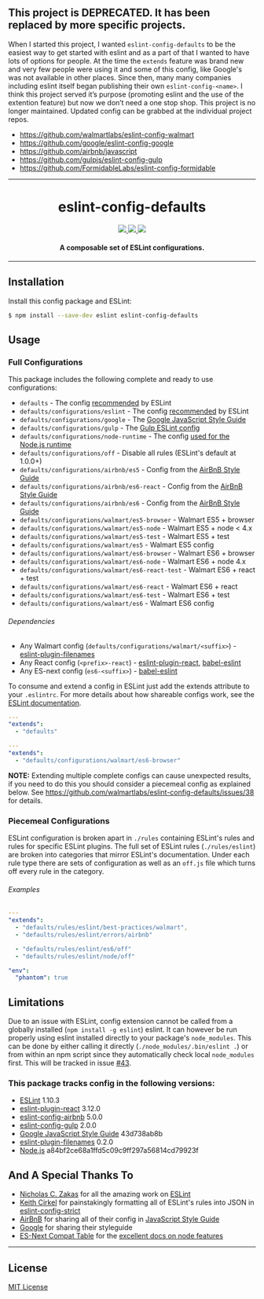 ## This project is DEPRECATED. It has been replaced by more specific projects.

When I started this project, I wanted `eslint-config-defaults` to be the easiest way to get started with eslint and as a part of that I wanted to have lots of options for people. At the time the `extends` feature was brand new and very few people were using it and some of this config, like Google's was not available in other places. Since then, many many companies including eslint itself began publishing their own `eslint-config-<name>`. I think this project served it’s purpose (promoting eslint and the use of the extention feature) but now we don’t need a one stop shop. This project is no longer maintained. Updated config can be grabbed at the individual project repos.

* https://github.com/walmartlabs/eslint-config-walmart
* https://github.com/google/eslint-config-google
* https://github.com/airbnb/javascript
* https://github.com/gulpjs/eslint-config-gulp
* https://github.com/FormidableLabs/eslint-config-formidable

***

<h1 align="center">eslint-config-defaults</h1>

<p align="center">
  <a title='npm version' href="https://npmjs.org/package/eslint-config-defaults">
    <img src='http://img.shields.io/npm/v/eslint-config-defaults.svg' />
  </a>
  <a title='License' href="https://opensource.org/licenses/MIT">
    <img src='https://img.shields.io/badge/license-MIT-blue.svg' />
  </a>
  <a title='Build Status' href='https://travis-ci.org/walmartlabs/eslint-config-defaults'>
    <img src='https://api.travis-ci.org/walmartlabs/eslint-config-defaults.svg?branch=master' />
  </a>
</p>

<h4 align="center">
  A composable set of ESLint configurations.
</h4>

***

## Installation

Install this config package and ESLint:

```bash
$ npm install --save-dev eslint eslint-config-defaults
```

## Usage

### Full Configurations

This package includes the following complete and ready to use configurations:

- `defaults` - The config [recommended](https://github.com/eslint/eslint/blob/master/conf/eslint.json) by ESLint
- `defaults/configurations/eslint` - The config [recommended](https://github.com/eslint/eslint/blob/master/conf/eslint.json) by ESLint
- `defaults/configurations/google` - The [Google JavaScript Style Guide](https://google.github.io/styleguide/javascriptguide.xml)
- `defaults/configurations/gulp` - The [Gulp ESLint config](https://github.com/gulpjs/eslint-config-gulp)
- `defaults/configurations/node-runtime` - The config [used for the Node.js runtime](https://github.com/nodejs/node/blob/master/.eslintrc)
- `defaults/configurations/off` - Disable all rules (ESLint's default at 1.0.0+)
- `defaults/configurations/airbnb/es5` - Config from the [AirBnB Style Guide](https://github.com/airbnb/javascript/tree/master/packages/eslint-config-airbnb)
- `defaults/configurations/airbnb/es6-react` - Config from the [AirBnB Style Guide](https://github.com/airbnb/javascript/tree/master/packages/eslint-config-airbnb)
- `defaults/configurations/airbnb/es6` - Config from the [AirBnB Style Guide](https://github.com/airbnb/javascript/tree/master/packages/eslint-config-airbnb)
- `defaults/configurations/walmart/es5-browser` - Walmart ES5 + browser
- `defaults/configurations/walmart/es5-node` - Walmart ES5 + node < 4.x
- `defaults/configurations/walmart/es5-test` - Walmart ES5 + test
- `defaults/configurations/walmart/es5` - Walmart ES5 config
- `defaults/configurations/walmart/es6-browser` - Walmart ES6 + browser
- `defaults/configurations/walmart/es6-node` - Walmart ES6 + node 4.x
- `defaults/configurations/walmart/es6-react-test` - Walmart ES6 + react + test
- `defaults/configurations/walmart/es6-react` - Walmart ES6 + react
- `defaults/configurations/walmart/es6-test` - Walmart ES6 + test
- `defaults/configurations/walmart/es6` - Walmart ES6 config

###### Dependencies

- Any Walmart config (`defaults/configurations/walmart/<suffix>`) - [eslint-plugin-filenames](https://github.com/selaux/eslint-plugin-filenames)
- Any React config (`<prefix>-react`) - [eslint-plugin-react](https://www.npmjs.com/package/eslint-plugin-react), [babel-eslint](https://github.com/babel/babel-eslint)
- Any ES-next config (`es6-<suffix>`) - [babel-eslint](https://github.com/babel/babel-eslint)

To consume and extend a config in ESLint just add the extends attribute to your `.eslintrc`. For
more details about how shareable configs work, see the
[ESLint documentation](http://eslint.org/docs/developer-guide/shareable-configs).

```yaml
---
"extends":
  - "defaults"
```

```yaml
---
"extends":
  - "defaults/configurations/walmart/es6-browser"
```

**NOTE:** Extending multiple complete configs can cause unexpected results, if you need to do this you should consider a piecemeal config as explained below. See https://github.com/walmartlabs/eslint-config-defaults/issues/38 for details.

### Piecemeal Configurations

ESLint configuration is broken apart in `./rules` containing ESLint's rules and rules for specific ESLint plugins. The full set of ESLint rules (`./rules/eslint`) are broken into categories that mirror ESLint's documentation. Under each rule type there are sets of configuration as well as an `off.js` file which turns off every rule in the category.

###### Examples

```yaml
---
"extends":
  - "defaults/rules/eslint/best-practices/walmart",
  - "defaults/rules/eslint/errors/airbnb"

  - "defaults/rules/eslint/es6/off"
  - "defaults/rules/eslint/node/off"

"env":
  "phantom": true
```

## Limitations

Due to an issue with ESLint, config extension cannot be called from a globally installed (`npm install -g eslint`) eslint. It can however be run properly using eslint installed directly to your package's `node_modules`. This can be done by either calling it directly (`./node_modules/.bin/eslint .`) or from within an npm script since they automatically check local `node_modules` first. This will be tracked in issue [#43](https://github.com/walmartlabs/eslint-config-defaults/issues/43).

### This package tracks config in the following versions:

- [ESLint](https://github.com/eslint/eslint) 1.10.3
- [eslint-plugin-react](https://www.npmjs.com/package/eslint-plugin-react) 3.12.0
- [eslint-config-airbnb](https://www.npmjs.com/package/eslint-config-airbnb) 5.0.0
- [eslint-config-gulp](https://github.com/gulpjs/eslint-config-gulp) 2.0.0
- [Google JavaScript Style Guide](https://github.com/google/styleguide/tree/43d738ab8bb0c797f78506945729946aacbab17d) 43d738ab8b
- [eslint-plugin-filenames](https://www.npmjs.com/package/eslint-plugin-filenames) 0.2.0
- [Node.js](https://github.com/nodejs/node/tree/a84bf2ce68a1ffd5c09c9ff297a56814cd79923f) a84bf2ce68a1ffd5c09c9ff297a56814cd79923f

## And A Special Thanks To

* [Nicholas C. Zakas](https://github.com/nzakas) for all the amazing work on [ESLint](https://github.com/eslint/eslint)
* [Keith Cirkel](https://github.com/keithamus) for painstakingly formatting all of ESLint's rules into JSON in [eslint-config-strict](https://github.com/keithamus/eslint-config-strict)
* [AirBnB](https://github.com/airbnb/javascript) for sharing all of their config in [JavaScript Style Guide](https://github.com/airbnb/javascript)
* [Google](https://google.github.io/styleguide/javascriptguide.xml) for sharing their styleguide
* [ES-Next Compat Table](https://github.com/kangax/compat-table) for the [excellent docs on node features](https://kangax.github.io/compat-table/es6/#node4)

***

## License

[MIT License](http://opensource.org/licenses/MIT)
